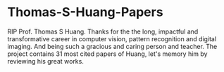 # Thomas-S-Huang-Papers
RIP Prof. Thomas S Huang.
Thanks for the the long, impactful and transformative career in computer vision, pattern recognition and digital imaging.
And being such a gracious and caring person and teacher.
The project contains 31 most cited papers of Huang, let's memory him by reviewing his great works.
